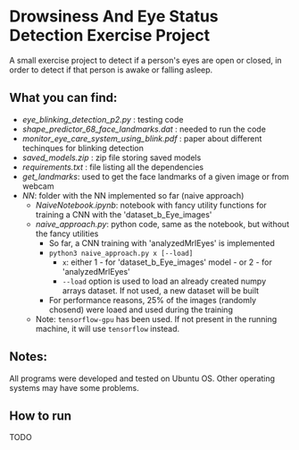 # Drowsiness And Eye Status Detection Exercise Project

A small exercise project to detect if a person's eyes are open or closed, in order to detect if that person is awake or falling asleep.

## What you can find:

* *eye_blinking_detection_p2.py* : testing code
* *shape_predictor_68_face_landmarks.dat* : needed to run the code
* *monitor_eye_care_system_using_blink.pdf* : paper about different techinques for blinking detection
* *saved_models.zip* : zip file storing saved models
* *requirements.txt* : file listing all the dependencies
* *get_landmarks*: used to get the face landmarks of a given image or from webcam
* *NN*: folder with the NN implemented so far (naive approach)
	* *NaiveNotebook.ipynb*: notebook with fancy utility functions for training a CNN with the 'dataset_b_Eye_images'
	* *naive_approach.py*: python code, same as the notebook, but without the fancy utilities
		* So far, a CNN training with 'analyzedMrlEyes' is implemented
		* ```python3 naive_approach.py x [--load]```
			* ```x```: either 1 - for 'dataset_b_Eye_images' model - or 2 - for 'analyzedMrlEyes'
			* ```--load``` option is used to load an already created numpy arrays dataset. If not used, a new dataset will be built
		* For performance reasons, 25% of the images (randomly chosend) were loaed and used during the training
	* Note: ```tensorflow-gpu``` has been used. If not present in the running machine, it will use ```tensorflow``` instead.

## Notes:
All programs were developed and tested on Ubuntu OS. Other operating systems may have some problems.

## How to run
TODO

